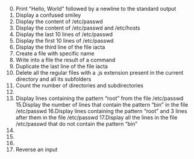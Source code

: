 0. Print "Hello, World" followed by a newline to the standard output
1. Display a confused smiley
2. Display the content of /etc/passwd
3. Display the content of /etc/passwd and /etc/hosts
4. Display the last 10 lines of /etc/passwd
5. Display the first 10 lines of /etc/passwd
6. Display the third line of the file iacta
7. Create a file with specific name
8. Write into a file the result of a command
9. Duplicate the last line of the file iacta
10. Delete all the regular files with a .js extension present in the current directory and all its subfolders
11. Count the number of directories and subdirectories
13.
14. Display lines containing the pattern “root” from the file /etc/passwd
15.Display the number of lines that contain the pattern “bin” in the file /etc/passwd
16.Display lines containing the pattern “root” and 3 lines after them in the file /etc/passwd
17.Display all the lines in the file /etc/passwd that do not contain the pattern “bin”
18.
19.
20.
21. Reverse an input
